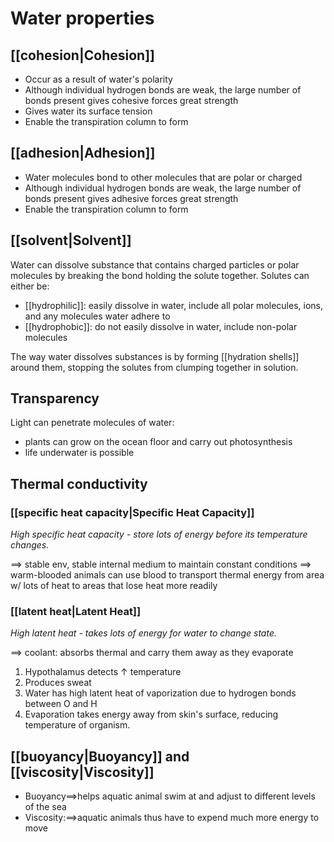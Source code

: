 # Water properties
## [[cohesion|Cohesion]]
* Occur as a result of water's polarity
* Although individual hydrogen bonds are weak, the large number of bonds present gives cohesive forces great strength
* Gives water its surface tension
* Enable the transpiration column to form
## [[adhesion|Adhesion]]
* Water molecules bond to other molecules that are polar or charged
* Although individual hydrogen bonds are weak, the large number of bonds present gives adhesive forces great strength
* Enable the transpiration column to form
## [[solvent|Solvent]]
Water can dissolve substance that contains charged particles or polar molecules by breaking the bond holding the solute together. Solutes can either be:
* [[hydrophilic]]: easily dissolve in water, include all polar molecules, ions, and any molecules water adhere to
* [[hydrophobic]]: do not easily dissolve in water, include non-polar molecules  

The way water dissolves substances is by forming [[hydration shells]] around them, stopping the solutes from clumping together in solution.
## Transparency
Light can penetrate molecules of water:
- plants can grow on the ocean floor and carry out photosynthesis
- life underwater is possible
## Thermal conductivity
### [[specific heat capacity|Specific Heat Capacity]]
*High specific heat capacity - store lots of energy before its temperature changes.*

$\implies$ stable env, stable internal medium to maintain constant conditions
$\implies$ warm-blooded animals can use blood to transport thermal energy from area w/ lots of heat to areas that lose heat more readily
### [[latent heat|Latent Heat]]
*High latent heat - takes lots of energy for water to change state.* 

$\implies$ coolant: absorbs thermal and carry them away as they evaporate
1. Hypothalamus detects $\uparrow$ temperature
2. Produces sweat
3. Water has high latent heat of vaporization due to hydrogen bonds between O and H
4. Evaporation takes energy away from skin's surface, reducing temperature of organism.
## [[buoyancy|Buoyancy]] and [[viscosity|Viscosity]]
- Buoyancy$\implies$helps aquatic animal swim at and adjust to different levels of the sea
- Viscosity:$\implies$aquatic animals thus have to expend much more energy to move
